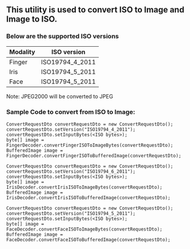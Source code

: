 
## This utility is used to convert ISO to Image and Image to ISO.


### Below are the supported ISO versions

| Modality    | ISO version     |
| ----------- | ----------------|
| Finger      | ISO19794_4_2011 |
| Iris        | ISO19794_5_2011 |
| Face        | ISO19794_5_2011 |


Note: JPEG2000 will be converted to JPEG

### Sample Code to convert from ISO to Image:

  ```
  ConvertRequestDto convertRequestDto = new ConvertRequestDto();
  convertRequestDto.setVersion("ISO19794_4_2011");
  convertRequestDto.setInputBytes(<ISO bytes>);  
  byte[] image = FingerDecoder.convertFingerISOToImageBytes(convertRequestDto);
  BufferedImage image = FingerDecoder.convertFingerISOToBufferedImage(convertRequestDto);
  ```

  ```
  ConvertRequestDto convertRequestDto = new ConvertRequestDto();
  convertRequestDto.setVersion("ISO19794_6_2011");
  convertRequestDto.setInputBytes(<ISO bytes>);
  byte[] image = IrisDecoder.convertIrisISOToImageBytes(convertRequestDto);
  BufferedImage image = IrisDecoder.convertIrisISOToBufferedImage(convertRequestDto);
  ```
  
  ```
  ConvertRequestDto convertRequestDto = new ConvertRequestDto();
  convertRequestDto.setVersion("ISO19794_5_2011");
  convertRequestDto.setInputBytes(<ISO bytes>);
  byte[] image = FaceDecoder.convertFaceISOToImageBytes(convertRequestDto);
  BufferedImage image = FaceDecoder.convertFaceISOToBufferedImage(convertRequestDto);
  ```
  
